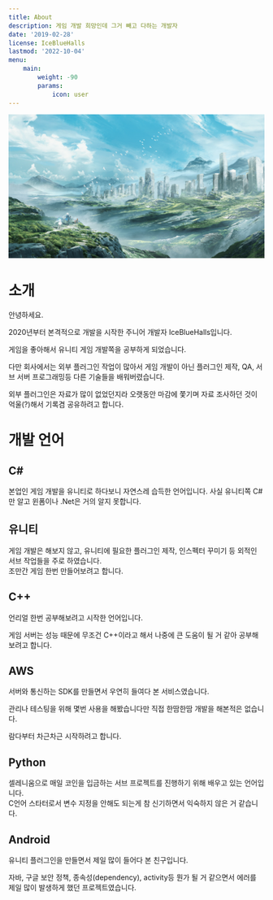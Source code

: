 ```yaml
---
title: About
description: 게임 개발 희망인데 그거 빼고 다하는 개발자
date: '2019-02-28'
license: IceBlueHalls
lastmod: '2022-10-04'
menu:
    main: 
        weight: -90
        params:
            icon: user
---
```


![](title.png)

# 소개

안녕하세요.  

2020년부터 본격적으로 개발을 시작한 주니어 개발자 IceBlueHalls입니다.  

게임을 좋아해서 유니티 게임 개발쪽을 공부하게 되었습니다.  

다만 회사에서는 외부 플러그인 작업이 많아서 게임 개발이 아닌 플러그인 제작, QA, 서브 서버 프로그래밍등 다른 기술들을 배워버렸습니다.  

외부 플러그인은 자료가 많이 없었던지라 오랫동안 마감에 쫓기며 자료 조사하던 것이 억울(?)해서 기록겸 공유하려고 합니다.

# 개발 언어

## C#
본업인 게임 개발을 유니티로 하다보니 자연스레 습득한 언어입니다.
사실 유니티쪽 C#만 알고 윈폼이나 .Net은 거의 알지 못합니다.

## 유니티
게임 개발은 해보지 않고, 유니티에 필요한 플러그인 제작, 인스펙터 꾸미기 등 외적인 서브 작업들을 주로 하였습니다.  
조만간 게임 한번 만들어보려고 합니다.


## C++
언리얼 한번 공부해보려고 시작한 언어입니다.

게임 서버는 성능 때문에 무조건 C++이라고 해서 나중에 큰 도움이 될 거 같아 공부해보려고 합니다.

## AWS
서버와 통신하는 SDK를 만들면서 우연히 들여다 본 서비스였습니다.

관리나 테스팅을 위해 몇번 사용을 해봤습니다만 직접 한땀한땀 개발을 해본적은 없습니다.

람다부터 차근차근 시작하려고 합니다.


## Python
셀레니움으로 매일 코인을 입금하는 서브 프로젝트를 진행하기 위해 배우고 있는 언어입니다.  
C언어 스타터로서 변수 지정을 안해도 되는게 참 신기하면서 익숙하지 않은 거 같습니다.

## Android
유니티 플러그인을 만들면서 제일 많이 들어다 본 친구입니다.  

자바, 구글 보안 정책, 종속성(dependency), activity등 뭔가 될 거 같으면서 에러를 제일 많이 발생하게 했던 프로젝트였습니다.

